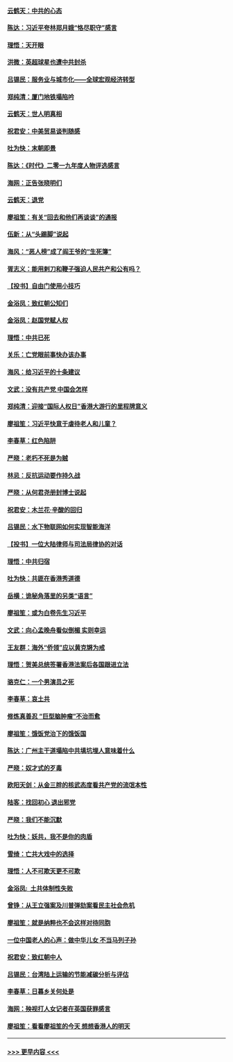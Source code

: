 #### [云鹤天：中共的心态](../pages/nsc993/n11729906.md?t=12181555) 
#### [陈达：习近平夸林郑月娥“恪尽职守”感言](../pages/nsc993/n11729881.md?t=12181555) 
#### [理悟：天开眼](../pages/nsc993/n11729699.md?t=12181555) 
#### [洪微：英超球星也遭中共封杀](../pages/nsc993/n11727243.md?t=12181555) 
#### [吕锡民：服务业与城市化——全球宏观经济转型](../pages/nsc993/n11725845.md?t=12181555) 
#### [郑纯清：厦门地铁塌陷吟](../pages/nsc993/n11725813.md?t=12181555) 
#### [云鹤天：世人明真相](../pages/nsc993/n11725621.md?t=12181555) 
#### [祝君安：中美贸易谈判随感](../pages/nsc993/n11725609.md?t=12181555) 
#### [吐为快：末朝即景](../pages/nsc993/n11723365.md?t=12181555) 
#### [陈达：《时代》二零一九年度人物评选感言](../pages/nsc993/n11723337.md?t=12181555) 
#### [海网：正告张晓明们](../pages/nsc993/n11723228.md?t=12181555) 
#### [云鹤天：退党](../pages/nsc993/n11723056.md?t=12181555) 
#### [廖祖笙：有关“回去和他们再谈谈”的通报](../pages/nsc993/n11722442.md?t=12181555) 
#### [伍新：从“头踢脚”说起](../pages/nsc993/n11722429.md?t=12181555) 
#### [海风：“恶人榜”成了阎王爷的“生死簿”](../pages/nsc993/n11722272.md?t=12181555) 
#### [胥志义：能用剌刀和鞭子强迫人民共产和公有吗？](../pages/nsc993/n11720569.md?t=12181555) 
#### [【投书】自由门使用小技巧](../pages/nsc993/n11720180.md?t=12181555) 
#### [金浴凤：致红朝公知们](../pages/nsc993/n11720563.md?t=12181555) 
#### [金浴凤：赵国党赋人权](../pages/nsc993/n11720533.md?t=12181555) 
#### [理悟：中共已死](../pages/nsc993/n11720233.md?t=12181555) 
#### [关乐：亡党眼前事快办该办事](../pages/nsc993/n11719160.md?t=12181555) 
#### [海风：给习近平的十条建议](../pages/nsc993/n11717616.md?t=12181555) 
#### [文武：没有共产党 中国会怎样](../pages/nsc993/n11717584.md?t=12181555) 
#### [郑纯清：迎接“国际人权日”香港大游行的里程牌意义](../pages/nsc993/n11717417.md?t=12181555) 
#### [廖祖笙：习近平快意于虐待老人和儿童？](../pages/nsc993/n11715313.md?t=12181555) 
#### [李春草：红色陷阱](../pages/nsc993/n11715029.md?t=12181555) 
#### [严晓：老朽不死是为贼](../pages/nsc993/n11712910.md?t=12181555) 
#### [林忌：反抗运动要作持久战](../pages/nsc993/n11712623.md?t=12181555) 
#### [严晓：从何君尧册封博士说起](../pages/nsc993/n11712465.md?t=12181555) 
#### [祝君安：木兰花·辛酸的回归](../pages/nsc993/n11712381.md?t=12181555) 
#### [吕锡民：水下物联网如何实现智能海洋](../pages/nsc993/n11711158.md?t=12181555) 
#### [【投书】一位大陆律师与司法局律协的对话](../pages/nsc993/n11709675.md?t=12181555) 
#### [理悟：中共归宿](../pages/nsc993/n11710059.md?t=12181555) 
#### [吐为快：共匪在香港秀道德](../pages/nsc993/n11709979.md?t=12181555) 
#### [岳横：诡秘角落里的另类“语言”](../pages/nsc993/n11709792.md?t=12181555) 
#### [廖祖笙：或为白卷先生习近平](../pages/nsc993/n11708330.md?t=12181555) 
#### [文武：向心孟晚舟看似倒楣 实则幸运](../pages/nsc993/n11708236.md?t=12181555) 
#### [王友群：海外“侨领”应以黄克锵为戒](../pages/nsc993/n11706176.md?t=12181555) 
#### [理悟：贺美总统签署香港法案后各国跟进立法](../pages/nsc993/n11706853.md?t=12181555) 
#### [骆克仁：一个男演员之死](../pages/nsc993/n11706677.md?t=12181555) 
#### [李春草：哀土共](../pages/nsc993/n11706255.md?t=12181555) 
#### [修炼真善忍 “巨型脑肿瘤”不治而愈](../pages/nsc993/n11705340.md?t=12181555) 
#### [廖祖笙：饿饭党治下的饿饭国](../pages/nsc993/n11705085.md?t=12181555) 
#### [陈达：广州主干道塌陷中共填坑埋人意味着什么](../pages/nsc993/n11705046.md?t=12181555) 
#### [严晓：奴才式的歹毒](../pages/nsc993/n11704826.md?t=12181555) 
#### [欧阳天剑：从金三胖的核武态度看共产党的流氓本性](../pages/nsc993/n11702238.md?t=12181555) 
#### [陆客：找回初心 退出邪党](../pages/nsc993/n11702213.md?t=12181555) 
#### [严晓：我们不能沉默](../pages/nsc993/n11702110.md?t=12181555) 
#### [吐为快：妖共，我不是你的肉盾](../pages/nsc993/n11701366.md?t=12181555) 
#### [雪绮：亡共大戏中的选择](../pages/nsc993/n11699922.md?t=12181555) 
#### [理悟：人不可欺天更不可欺](../pages/nsc993/n11699657.md?t=12181555) 
#### [金浴凤:  土共体制性失败](../pages/nsc993/n11699361.md?t=12181555) 
#### [曾铮：从王立强案及川普弹劾案看民主社会危机](../pages/nsc993/n11699318.md?t=12181555) 
#### [廖祖笙：就是纳粹也不会这样对待同胞](../pages/nsc993/n11697658.md?t=12181555) 
#### [一位中国老人的心声：做中华儿女 不当马列子孙](../pages/nsc993/n11697525.md?t=12181555) 
#### [祝君安：致红朝中人](../pages/nsc993/n11697518.md?t=12181555) 
#### [吕锡民：台湾陆上运输的节能减碳分析与评估](../pages/nsc993/n11694983.md?t=12181555) 
#### [李春草：日暮乡关何处是](../pages/nsc993/n11694805.md?t=12181555) 
#### [海网：殃视打人女记者在英国获罪感言](../pages/nsc993/n11693832.md?t=12181555) 
#### [廖祖笙：看看廖祖笙的今天 想想香港人的明天](../pages/nsc993/n11693707.md?t=12181555) 

----
#### [ >>> 更早内容 <<< ](../indexes/nsc993-earlier.md)
